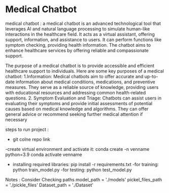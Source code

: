 # Medical Chatbot 

medical chatbot : a medical chatbot is an advanced technological tool that leverages AI and 
natural language processing to simulate human-like interactions in the healthcare field. It acts as a 
virtual assistant, offering support, information, and assistance to users. It can perform functions 
like symptom checking, providing health information. The chatbot aims to enhance healthcare 
services by offering reliable and compassionate support.

The purpose of a medical chatbot is to provide accessible and efficient healthcare support to 
individuals. Here are some key purposes of a medical chatbot:
1.Information: Medical chatbots aim to offer accurate and up-to-date 
information about medical conditions, medications, and preventive measures. 
They serve as a reliable source of knowledge, providing users with educational resources 
and addressing common health-related questions.
2. Symptom Evaluation and Triage: Chatbots can assist users in evaluating their symptoms and 
provide initial assessments of potential causes based on medical knowledge and algorithms. 
They can offer general advice or recommend seeking further medical attention if necessary


steps to run project :
- git colne repo link

-create virtual environment and activate it:
    conda create -n venname python=3.9
    conda activate venname

- installing required libraries:
    pip install -r requirements.txt
-for training:
python train_model.py
-for testing:
python test_model.py



Notes : Consider Checking paths 
model_path = './models'
pickel_files_path = './pickle_files'
Dataset_path = './Dataset'


